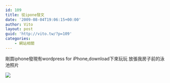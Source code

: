 ```yaml
---
id: 109
title: 從ipone發文
date: '2009-08-04T19:06:15+00:00'
author: Vito
layout: post
guid: 'http://vito.tw/?p=109'
categories:
    - 網站相關
---
```


剛買iphone發現有wordpress for iPhone,download下來玩玩 放張我房子前的泳池照片

[![](http://vito.tw/wp-content/uploads/2009/08/l-2048-1536-fa7528c8-058d-4acd-8725-498b50497f2f.jpeg)](http://vito.tw/wp-content/uploads/2009/08/l-2048-1536-fa7528c8-058d-4acd-8725-498b50497f2f.jpeg)